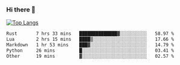 ### Hi there 👋

<!--
**3Xpl0it3r/3Xpl0it3r** is a ✨ _special_ ✨ repository because its `README.md` (this file) appears on your GitHub profile.

Here are some ideas to get you started:

- 🔭 I’m currently working on ...
- 🌱 I’m currently learning ...
- 👯 I’m looking to collaborate on ...
- 🤔 I’m looking for help with ...
- 💬 Ask me about ...
- 📫 How to reach me: ...
- 😄 Pronouns: ...
- ⚡ Fun fact: ...
-->


[![Top Langs](https://github-readme-stats.vercel.app/api/top-langs/?username=3Xpl0it3r&layout=compact)](https://github.com/3Xpl0it3r/3Xpl0it3r)

<!--START_SECTION:waka-->

```txt
Rust       7 hrs 33 mins   ██████████████▓░░░░░░░░░░   58.97 %
Lua        2 hrs 15 mins   ████▒░░░░░░░░░░░░░░░░░░░░   17.66 %
Markdown   1 hr 53 mins    ███▓░░░░░░░░░░░░░░░░░░░░░   14.79 %
Python     26 mins         █░░░░░░░░░░░░░░░░░░░░░░░░   03.41 %
Other      19 mins         ▓░░░░░░░░░░░░░░░░░░░░░░░░   02.57 %
```

<!--END_SECTION:waka-->
